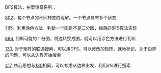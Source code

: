 DFS算法，拍案惊奇系列：

[802](802.md)，每个节点的不同转态的理解。一个节点具有多个状态

[785](785.md)，利用涂色方法，判断一个图是不是二分图，经典的BFS算法实现

[886](886.md), 判断可能的二分图，将边转换成图，就可以用涂色方法进行判断

[130](130.md), 对于矩阵的联通搜索，可以用DFS，可以修改的矩阵，就地标记，关于边界的问题，可以从边界开始搜索

[417](417.md), 核心思想与[130](130.md)相同，可以考虑从边界出发，利用dfs进行搜索
